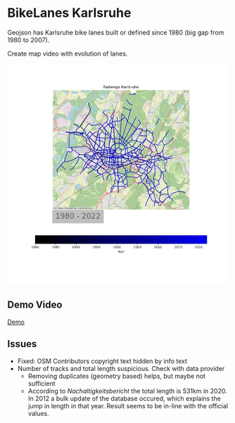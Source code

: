 # BikeLanes Karlsruhe

Geojson has Karlsruhe bike lanes built or defined since 1980 (big gap from 1980 to 2007).

Create map video with evolution of lanes.

![](tracks.png)

## Demo Video

[Demo](https://cloud.ok-lab-karlsruhe.de/index.php/s/4LLJN93jZQwEN9b)

## Issues

 * Fixed: OSM Contributors copyright text hidden by info text
 * Number of tracks and total length suspicious. Check with data provider
    * Removing duplicates (geometry based) helps, but maybe not sufficient
    * According to *Nachaltigkeitsbericht* the total length is 531km in 2020. In 2012 
    a bulk update of the database occured, which explains the jump in length in that year.
    Result seems to be in-line with the official values. 

  
 

